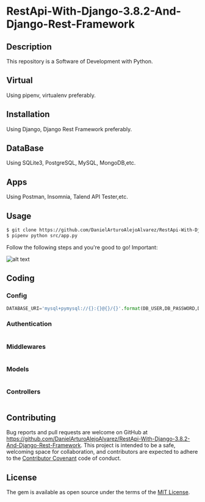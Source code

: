 # RestApi-With-Django-3.8.2-And-Django-Rest-Framework

## Description

This repository is a Software of Development with Python.

## Virtual

Using pipenv, virtualenv preferably.

## Installation

Using Django, Django Rest Framework preferably.

## DataBase

Using SQLite3, PostgreSQL, MySQL, MongoDB,etc.

## Apps

Using Postman, Insomnia, Talend API Tester,etc.



## Usage

```html
$ git clone https://github.com/DanielArturoAlejoAlvarez/RestApi-With-Django-3.8.2-And-Django-Rest-Framework.git [NAME APP] $ pipenv shell 
$ pipenv python src/app.py
```

Follow the following steps and you're good to go! Important:

![alt text]()

## Coding

### Config

```python
DATABASE_URI='mysql+pymysql://{}:{}@{}/{}'.format(DB_USER,DB_PASSWORD,DB_HOST,DB_NAME)
```

### Authentication

```python
```

### Middlewares

```python
```

### Models

```python
```

### Controllers

```python
```

## Contributing

Bug reports and pull requests are welcome on GitHub at https://github.com/DanielArturoAlejoAlvarez/RestApi-With-Django-3.8.2-And-Django-Rest-Framework. This project is intended to be a safe, welcoming space for collaboration, and contributors are expected to adhere to the [Contributor Covenant](http://contributor-covenant.org) code of conduct.

## License

The gem is available as open source under the terms of the [MIT License](http://opensource.org/licenses/MIT).

```

```
